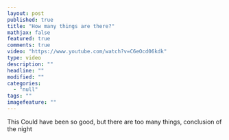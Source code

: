 ```yaml
---
layout: post
published: true
title: "How many things are there?"
mathjax: false
featured: true
comments: true
video: "https://www.youtube.com/watch?v=C6eOcd06kdk"
type: video
description: ""
headline: ""
modified: ""
categories: 
  - "null"
tags: ""
imagefeature: ""
---
```




This Could have been so good, but there are too many things, conclusion of the night
